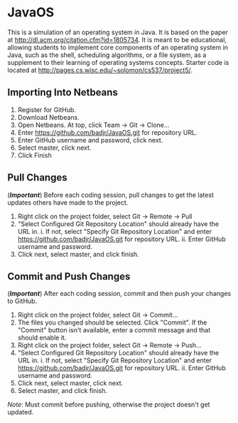 JavaOS
======

This is a simulation of an operating system in Java. It is based on the paper at http://dl.acm.org/citation.cfm?id=1805734. It is meant to be educational, allowing students to implement core components of an operating system in Java, such as the shell, scheduling algorithms, or a file system, as a supplement to their learning of operating systems concepts. Starter code is located at http://pages.cs.wisc.edu/~solomon/cs537/project5/.

Importing Into Netbeans
-----
1. Register for GitHub.
2. Download Netbeans.
3. Open Netbeans. At top, click Team -> Git -> Clone...
4. Enter https://github.com/badjr/JavaOS.git for repository URL.
5. Enter GitHub username and password, click next.
6. Select master, click next.
7. Click Finish

Pull Changes
-----
(***Important***) Before each coding session, pull changes to get the latest updates others have made to the project.

1. Right click on the project folder, select Git -> Remote -> Pull
2. "Select Configured Git Repository Location" should already have the URL in.
    i. If not, select "Specify Git Repository Location" and enter https://github.com/badjr/JavaOS.git for repository URL.
    ii. Enter GitHub username and password.
3. Click next, select master, and click finish.

Commit and Push Changes
-----
(***Important***) After each coding session, commit and then push your changes to GitHub.

1. Right click on the project folder, select Git -> Commit...
2. The files you changed should be selected. Click "Commit".
    If the "Commit" button isn't available, enter a commit message and that should enable it.
3. Right click on the project folder, select Git -> Remote -> Push...
4. "Select Configured Git Repository Location" should already have the URL in.
    i. If not, select "Specify Git Repository Location" and enter https://github.com/badjr/JavaOS.git for repository URL.
    ii. Enter GitHub username and password.
5. Click next, select master, click next.
6. Select master, and click finish.



*Note*: Must commit before pushing, otherwise the project doesn't get updated.
